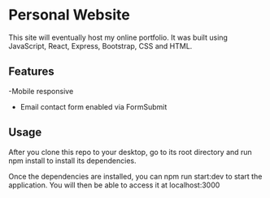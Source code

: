 # Personal Website

This site will eventually host my online portfolio. It was built using JavaScript, React, Express, Bootstrap, CSS and HTML. 

## Features 
-Mobile responsive
- Email contact form enabled via FormSubmit

## Usage

After you clone this repo to your desktop, go to its root directory and run npm install to install its dependencies.

Once the dependencies are installed, you can npm run start:dev to start the application. You will then be able to access it at localhost:3000
